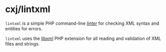 # cxj/lintxml

`lintxml` is a simple PHP command-line [*linter*][1] for checking XML
syntax and entities for errors.

`lintxml` uses the [libxml][2] PHP extension for all reading and
validation of XML files and strings.

[1]: https://en.wikipedia.org/wiki/Lint_(software)
[2]: http://php.net/libxml
